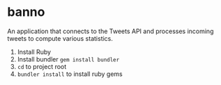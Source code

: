 # banno
 An application that connects to the Tweets API and processes incoming tweets to compute various statistics.

1. Install Ruby
2. Install bundler `gem install bundler`
3. `cd` to project root
4. `bundler install` to install ruby gems